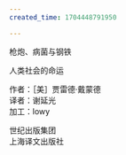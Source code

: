 ```yaml
---
created_time: 1704448791950

---
```

 

枪炮、病菌与钢铁

人类社会的命运

作者：［美］贾雷德·戴蒙德  
译者：谢延光  
加工：lowy

世纪出版集团  
上海译文出版社